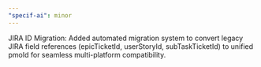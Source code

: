 ```yaml
---
"specif-ai": minor
---
```


JIRA ID Migration: Added automated migration system to convert legacy JIRA field references (epicTicketId, userStoryId, subTaskTicketId) to unified pmoId for seamless multi-platform compatibility.
